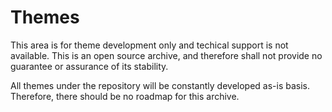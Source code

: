 # Themes
This area is for theme development only and techical support is not available. This is an open source archive, and therefore shall not provide no guarantee or assurance of its stability. 

All themes under the repository will be constantly developed as-is basis. Therefore, there should be no roadmap for this archive.
